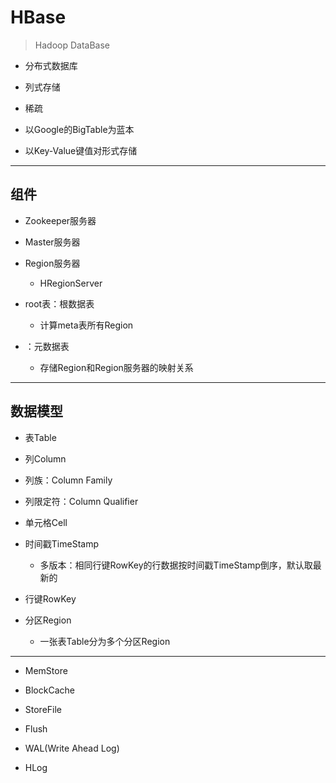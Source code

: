 # HBase
> Hadoop DataBase



- 分布式数据库
- 列式存储
- 稀疏



- 以Google的BigTable为蓝本
- 以Key-Value键值对形式存储
---

## 组件

- Zookeeper服务器
- Master服务器
- Region服务器
    - HRegionServer

- root表：根数据表
    - 计算meta表所有Region
- ：元数据表
    - 存储Region和Region服务器的映射关系



---
## 数据模型

- 表Table
- 列Column
- 列族：Column Family
- 列限定符：Column Qualifier


- 单元格Cell
- 时间戳TimeStamp
    - 多版本：相同行键RowKey的行数据按时间戳TimeStamp倒序，默认取最新的

- 行键RowKey

- 分区Region
    - 一张表Table分为多个分区Region



---


- MemStore
- BlockCache

- StoreFile

- Flush

- WAL(Write Ahead Log)
- HLog